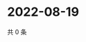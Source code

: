 # 2022-08-19

共 0 条

<!-- BEGIN WEIBO -->
<!-- 最后更新时间 Fri Aug 19 2022 07:01:53 GMT+0800 (China Standard Time) -->

<!-- END WEIBO -->
